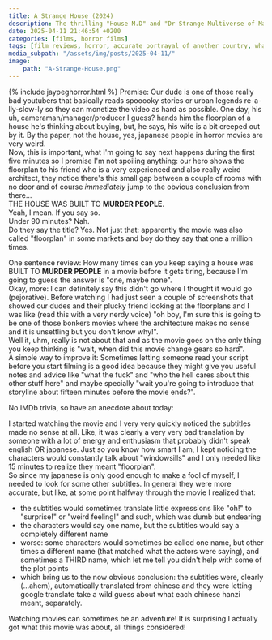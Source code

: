 ```yaml
---
title: A Strange House (2024)
description: The thrilling "House M.D" and "Dr Strange Multiverse of Madness" crossover you didn't know about
date: 2025-04-11 21:46:54 +0200
categories: [films, horror films]
tags: [film reviews, horror, accurate portrayal of another country, what the hell was that, haunted-housesploitation, influencers!, the internet is scary, just shaman stuff, true crime fans are the worst, long hair is scary, jaypeg horror, they say the title]
media_subpath: "/assets/img/posts/2025-04-11/"
image:
    path: "A-Strange-House.png"
---
```

{% include jaypeghorror.html %}
<span class="reviewsection">Premise:</span> Our dude is one of those really bad youtubers that basically reads spooooky stories or urban legends re-a-lly-slow-ly so they can monetize the video as hard as possible. One day, his uh, cameraman/manager/producer I guess? hands him the floorplan of a house he's thinking about buying, but, he says, his wife is a bit creeped out by it. By the paper, not the house, yes, japanese people in horror movies are very weird.<br/>Now, this is important, what I'm going to say next happens during the first five minutes so I promise I'm not spoiling anything: our hero shows the floorplan to his friend who is a very experienced and also really weird architect, they notice there's this small gap between a couple of rooms with no door and of course *immediately* jump to the obvious conclusion from there...<br/>THE HOUSE WAS BUILT TO **MURDER PEOPLE**.<br/>Yeah, I mean. If you say so.<br/>
<span class="reviewsection">Under 90 minutes?</span> Nah.<br/>
<span class="reviewsection">Do they say the title?</span> Yes. Not just that: apparently the movie was also called "floorplan" in some markets and boy do they say that one a million times.

<span class="reviewsection">One sentence review:</span> How many times can you keep saying a house was BUILT TO **MURDER PEOPLE** in a movie before it gets tiring, because I'm going to guess the answer is "one, maybe none".<br/>
<span class="reviewsection">Okay, more:</span> I can definitely say this didn't go where I thought it would go (pejorative). Before watching I had just seen a couple of screenshots that showed our dudes and their plucky friend looking at the floorplans and I was like (read this with a very nerdy voice) "oh boy, I'm sure this is going to be one of those bonkers movies where the architecture makes no sense and it is unsettling but you don't know why!".<br/>Well it, uhm, really is not about that and as the movie goes on the only thing you keep thinking is "wait, when did this movie change gears so hard".<br/>
<span class="reviewsection">A simple way to improve it:</span> Sometimes letting someone read your script before you start filming is a good idea because they might give you useful notes and advice like "what the fuck" and "who the hell cares about this other stuff here" and maybe specially "wait you're going to introduce that storyline about fifteen minutes before the movie ends?".

<span class="reviewsection">No IMDb trivia, so have an anecdote about today:</span>

I started watching the movie and I very very quickly noticed the subtitles made no sense at all. Like, it was clearly a very very bad translation by someone with a lot of energy and enthusiasm that probably didn't speak english OR japanese. Just so you know how smart I am, I kept noticing the characters would constantly talk about "windowsills" and I only needed like 15 minutes to realize they meant "floorplan".<br/>So since my japanese is only good enough to make a fool of myself, I needed to look for some other subtitles. In general they were more accurate, but like, at some point halfway through the movie I realized that:
- the subtitles would sometimes translate little expressions like "oh!" to "surprise!" or "weird feeling!" and such, which was dumb but endearing
- the characters would say one name, but the subtitles would say a completely different name
- worse: some characters would sometimes be called one name, but other times a different name (that matched what the actors were saying), and sometimes a THIRD name, which let me tell you didn't help with some of the plot points
- which bring us to the now obvious conclusion: the subtitles were, clearly (...ahem), automatically translated from chinese and they were letting google translate take a wild guess about what each chinese hanzi meant, separately.

Watching movies can sometimes be an adventure! It is surprising I actually got what this movie was about, all things considered!